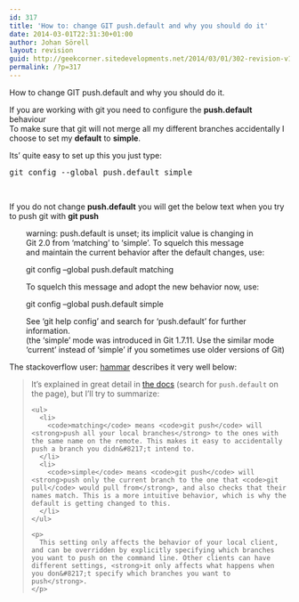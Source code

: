 ```yaml
---
id: 317
title: 'How to: change GIT push.default and why you should do it'
date: 2014-03-01T22:31:30+01:00
author: Johan Sörell
layout: revision
guid: http://geekcorner.sitedevelopments.net/2014/03/01/302-revision-v1/
permalink: /?p=317
---
```

How to change GIT push.default and why you should do it.

If you are working with git you need to configure the **push.default** behaviour  
To make sure that git will not merge all my different branches accidentally I choose to set my **default** to **simple**.

Its&#8217; quite easy to set up this you just type:

<pre class="toolbar:2 nums:false lang:default decode:true">git config --global push.default simple</pre>

&nbsp;

If you do not change **push.default** you will get the below text when you try to push git with **git push**

<p style="padding-left: 30px;">
  warning: push.default is unset; its implicit value is changing in<br /> Git 2.0 from &#8216;matching&#8217; to &#8216;simple&#8217;. To squelch this message<br /> and maintain the current behavior after the default changes, use:
</p>

<p style="padding-left: 30px;">
  git config &#8211;global push.default matching
</p>

<p style="padding-left: 30px;">
  To squelch this message and adopt the new behavior now, use:
</p>

<p style="padding-left: 30px;">
  git config &#8211;global push.default simple
</p>

<p style="padding-left: 30px;">
  See &#8216;git help config&#8217; and search for &#8216;push.default&#8217; for further information.<br /> (the &#8216;simple&#8217; mode was introduced in Git 1.7.11. Use the similar mode<br /> &#8216;current&#8217; instead of &#8216;simple&#8217; if you sometimes use older versions of Git)
</p>

<div class="post-text">
  <p>
    The stackoverflow user: <a title="hammar" href="http://stackoverflow.com/users/98117/hammar">hammar</a> describes it very well below:
  </p>
  
  <blockquote title="Pasted from hammar's comment on stackoverflow">
    <p>
      It&#8217;s explained in great detail in <a href="http://git-scm.com/docs/git-config.html">the docs</a> (search for <code>push.default</code> on the page), but I&#8217;ll try to summarize:
    </p>
    
    <ul>
      <li>
        <code>matching</code> means <code>git push</code> will <strong>push all your local branches</strong> to the ones with the same name on the remote. This makes it easy to accidentally push a branch you didn&#8217;t intend to.
      </li>
      <li>
        <code>simple</code> means <code>git push</code> will <strong>push only the current branch to the one that <code>git pull</code> would pull from</strong>, and also checks that their names match. This is a more intuitive behavior, which is why the default is getting changed to this.
      </li>
    </ul>
    
    <p>
      This setting only affects the behavior of your local client, and can be overridden by explicitly specifying which branches you want to push on the command line. Other clients can have different settings, <strong>it only affects what happens when you don&#8217;t specify which branches you want to push</strong>.
    </p>
  </blockquote>
</div>

&nbsp;
